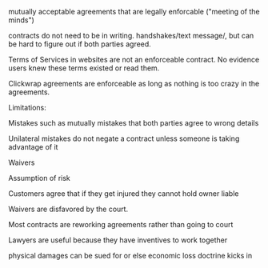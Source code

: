 mutually acceptable agreements that are legally enforcable ("meeting of the minds")

contracts do not need to be in writing. handshakes/text message/, but can be hard to figure out if both parties agreed.

Terms of Services in websites are not an enforceable contract. No evidence users knew these terms existed or read them. 

Clickwrap agreements are enforceable as long as nothing is too crazy in the agreements. 

Limitations: 

Mistakes such as mutually mistakes that both parties agree to wrong details

Unilateral mistakes do not negate a contract unless someone is taking advantage of it

Waivers 

Assumption of risk

Customers agree that if they get injured they cannot hold owner liable

Waivers are disfavored by the court. 

Most contracts are reworking agreements rather than going to court

Lawyers are useful because they have inventives to work together 

physical damages can be sued for or else economic loss doctrine kicks in